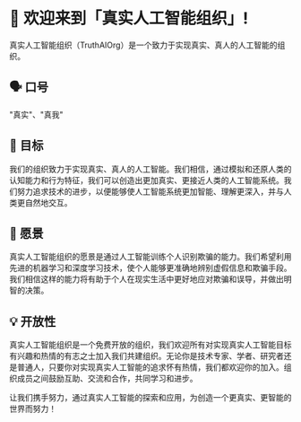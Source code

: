 # 👋 欢迎来到「真实人工智能组织」!

<!--

**Here are some ideas to get you started:**

🙋‍♀️ A short introduction - what is your organization all about?
🌈 Contribution guidelines - how can the community get involved?
👩‍💻 Useful resources - where can the community find your docs? Is there anything else the community should know?
🍿 Fun facts - what does your team eat for breakfast?
🧙 Remember, you can do mighty things with the power of [Markdown](https://docs.github.com/github/writing-on-github/getting-started-with-writing-and-formatting-on-github/basic-writing-and-formatting-syntax)
-->

真实人工智能组织（TruthAIOrg）是一个致力于实现真实、真人的人工智能的组织。

## 🗣️ 口号

"真实"、"真我"

## 🎯 目标

我们的组织致力于实现真实、真人的人工智能。我们相信，通过模拟和还原人类的认知能力和行为特征，我们可以创造出更加真实、更接近人类的人工智能系统。我们努力追求技术的进步，以便能够使人工智能系统更加智能、理解更深入，并与人类更自然地交互。

## 🌟 愿景

真实人工智能组织的愿景是通过人工智能训练个人识别欺骗的能力。我们希望利用先进的机器学习和深度学习技术，使个人能够更准确地辨别虚假信息和欺骗手段。我们相信这样的能力将有助于个人在现实生活中更好地应对欺骗和误导，并做出明智的决策。

## 💡 开放性

真实人工智能组织是一个免费开放的组织，我们欢迎所有对实现真实人工智能目标有兴趣和热情的有志之士加入我们共建组织。无论你是技术专家、学者、研究者还是普通人，只要你对实现真实人工智能的追求怀有热情，我们都欢迎你的加入。组织成员之间鼓励互助、交流和合作，共同学习和进步。

让我们携手努力，通过真实人工智能的探索和应用，为创造一个更真实、更智能的世界而努力！
